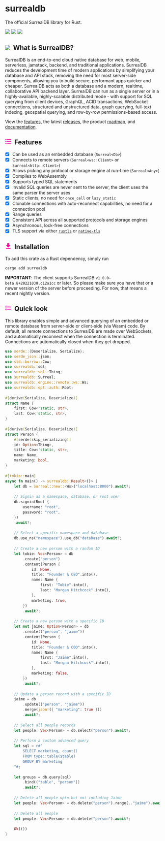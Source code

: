 # surrealdb

The official SurrealDB library for Rust.

[![](https://img.shields.io/badge/status-beta-ff00bb.svg?style=flat-square)](https://github.com/surrealdb/surrealdb) [![](https://img.shields.io/badge/docs-view-44cc11.svg?style=flat-square)](https://surrealdb.com/docs/integration/libraries/rust) [![](https://img.shields.io/badge/license-Apache_License_2.0-00bfff.svg?style=flat-square)](https://github.com/surrealdb/surrealdb)

<h2><img height="20" src="https://github.com/surrealdb/surrealdb/blob/main/img/whatissurreal.svg?raw=true">&nbsp;&nbsp;What is SurrealDB?</h2>

SurrealDB is an end-to-end cloud native database for web, mobile, serverless, jamstack, backend, and traditional applications. SurrealDB reduces the development time of modern applications by simplifying your database and API stack, removing the need for most server-side components, allowing you to build secure, performant apps quicker and cheaper. SurrealDB acts as both a database and a modern, realtime, collaborative API backend layer. SurrealDB can run as a single server or in a highly-available, highly-scalable distributed mode - with support for SQL querying from client devices, GraphQL, ACID transactions, WebSocket connections, structured and unstructured data, graph querying, full-text indexing, geospatial querying, and row-by-row permissions-based access.

View the [features](https://surrealdb.com/features), the latest [releases](https://surrealdb.com/releases), the product [roadmap](https://surrealdb.com/roadmap), and [documentation](https://surrealdb.com/docs).

<h2><img height="20" src="https://github.com/surrealdb/surrealdb/blob/main/img/features.svg?raw=true">&nbsp;&nbsp;Features</h2>

- [x] Can be used as an embedded database (`Surreal<Db>`)
- [x] Connects to remote servers (`Surreal<ws::Client>` or `Surreal<http::Client>`)
- [x] Allows picking any protocol or storage engine at run-time (`Surreal<Any>`)
- [x] Compiles to WebAssembly
- [x] Supports typed SQL statements
- [x] Invalid SQL queries are never sent to the server, the client uses the same parser the server uses
- [x] Static clients, no need for `once_cell` or `lazy_static`
- [x] Clonable connections with auto-reconnect capabilities, no need for a connection pool
- [x] Range queries
- [x] Consistent API across all supported protocols and storage engines
- [x] Asynchronous, lock-free connections
- [x] TLS support via either [`rustls`](https://crates.io/crates/rustls) or [`native-tls`](https://crates.io/crates/native-tls)

<h2><img height="20" src="https://github.com/surrealdb/surrealdb/blob/main/img/installation.svg?raw=true">&nbsp;&nbsp;Installation</h2>

To add this crate as a Rust dependency, simply run

```bash
cargo add surrealdb
```

**IMPORTANT**: The client supports SurrealDB `v1.0.0-beta.8+20221030.c12a1cc` or later. So please make sure you have that or a newer version of the server before proceeding. For now, that means a recent nightly version.

<h2><img height="20" src="https://github.com/surrealdb/surrealdb/blob/main/img/features.svg?raw=true">&nbsp;&nbsp;Quick look</h2>

This library enables simple and advanced querying of an embedded or remote database from server-side or client-side (via Wasm) code. By default, all remote connections to SurrealDB are made over WebSockets, and automatically reconnect when the connection is terminated. Connections are automatically closed when they get dropped.

```rust
use serde::{Deserialize, Serialize};
use serde_json::json;
use std::borrow::Cow;
use surrealdb::sql;
use surrealdb::sql::Thing;
use surrealdb::Surreal;
use surrealdb::engine::remote::ws::Ws;
use surrealdb::opt::auth::Root;

#[derive(Serialize, Deserialize)]
struct Name {
    first: Cow<'static, str>,
    last: Cow<'static, str>,
}

#[derive(Serialize, Deserialize)]
struct Person {
    #[serde(skip_serializing)]
    id: Option<Thing>,
    title: Cow<'static, str>,
    name: Name,
    marketing: bool,
}

#[tokio::main]
async fn main() -> surrealdb::Result<()> {
    let db = Surreal::new::<Ws>("localhost:8000").await?;

    // Signin as a namespace, database, or root user
    db.signin(Root {
        username: "root",
        password: "root",
    })
    .await?;

    // Select a specific namespace and database
    db.use_ns("namespace").use_db("database").await?;

    // Create a new person with a random ID
    let tobie: Vec<Person> = db
        .create("person")
        .content(Person {
            id: None,
            title: "Founder & CEO".into(),
            name: Name {
                first: "Tobie".into(),
                last: "Morgan Hitchcock".into(),
            },
            marketing: true,
        })
        .await?;

    // Create a new person with a specific ID
    let mut jaime: Option<Person> = db
        .create(("person", "jaime"))
        .content(Person {
            id: None,
            title: "Founder & COO".into(),
            name: Name {
                first: "Jaime".into(),
                last: "Morgan Hitchcock".into(),
            },
            marketing: false,
        })
        .await?;

    // Update a person record with a specific ID
    jaime = db
        .update(("person", "jaime"))
        .merge(json!({ "marketing": true }))
        .await?;

    // Select all people records
    let people: Vec<Person> = db.select("person").await?;

    // Perform a custom advanced query
    let sql = r#"
        SELECT marketing, count()
        FROM type::table($table)
        GROUP BY marketing
    "#;

    let groups = db.query(sql)
        .bind(("table", "person"))
        .await?;

    // Delete all people upto but not including Jaime
    let people: Vec<Person> = db.delete("person").range(.."jaime").await?;

    // Delete all people
    let people: Vec<Person> = db.delete("person").await?;

    Ok(())
}
```
